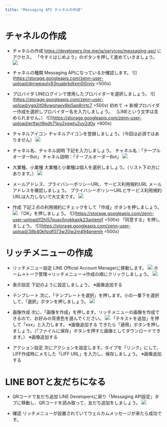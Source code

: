 ```yaml
---
title: "Messaging API チャネルの作成"
---
```


# チャネルの作成
- チャネルの作成
https://developers.line.me/ja/services/messaging-api/ にアクセス。
「今すぐはじめよう」のボタンを押して進めていきましょう。
![](https://storage.googleapis.com/zenn-user-upload/a1qsm1lazwwh93c222ykd417kps9)

- チャネルの種類
Messaging APIになっているか確認します。
![](https://storage.googleapis.com/zenn-user-upload/dnrwequtv83nuabrkdtxm0i5nriv =500x)

- プロバイダ
LINEログインで使用したプロバイダーを選択しましょう。
![](https://storage.googleapis.com/zenn-user-upload/ygq2jt08ywonwjy8ki5ap8rirtc7 =500x)
初めて → 新規プロバイダー作成を選択しプロバイダー名を入力しましょう。
（LINEという文字は含められません。）
![](https://storage.googleapis.com/zenn-user-upload/ertfact9pdh71pu2xgwtu2uv2d0y =600x)

- チャネルアイコン
チャネルアイコンを登録しましょう。（今回は必須ではありません）
![](https://storage.googleapis.com/zenn-user-upload/youjo9avqsk8jv7qioxwmbzw6pot)

- チャネル名、チャネル説明
下記を入力しましょう。
チャネル名：「テーブルオーダーBot」
チャネル説明：「テーブルオーダーBot」
![](https://storage.googleapis.com/zenn-user-upload/r0icjkwqtdbtamoyu2mjlhfiq089)

- 大業種、小業種
大業種と小業種は個人を選択しましょう。（リスト下の方にあります。）
![](https://storage.googleapis.com/zenn-user-upload/gc4u5lqitwjo9j2r342al0hjys42)

- メールアドレス、プライバシーポリシーURL、サービス利用規約URL
メールアドレスを確認しましょう。
プライバシーポリシーURLとサービス利用規約URLは入力しないで大丈夫です。
![](https://storage.googleapis.com/zenn-user-upload/99cgwnkz1s27xti6jtakdg87ijdr)

- 作成
下記２点の利用規約にチェックをして「作成」ボタンを押しましょう。
![](https://storage.googleapis.com/zenn-user-upload/lhz3bpwtb5995j1u4mlt99t5a43k)
「OK」を押しましょう。
![](https://storage.googleapis.com/zenn-user-upload/f2hi57quav5nokkasjk23anlemjf =500x)
「同意する」を押しましょう。
![](https://storage.googleapis.com/zenn-user-upload/38b40kfsidf073w30w2m494pnemh =500x)


# リッチメニューの作成
- リッチメニュー設定
LINE Official Account Managerに移動します。
![](https://storage.googleapis.com/zenn-user-upload/9kg3ra1mdhtiic9fti3zt2xxl6xd)
ホーム→トーク管理→リッチメニュー→作成の順にクリックしましょう。
![](https://storage.googleapis.com/zenn-user-upload/ibwgawlq1fyc7b701c6429d8vlzm)

- 表示設定
下記のように設定しましょう。
※画像追加する

- テンプレート
次に、「テンプレートを選択」を押します。小の一番下を選択して、「選択」ボタンを押しましょう。
![](https://storage.googleapis.com/zenn-user-upload/ln4cuzjkvw9u4pyr8vo03p6e8tbx)

- 画像作成
次に、「画像を作成」を押します。リッチメニューの画像を作成できるので、お好みの背景色を選んでください。
![](https://storage.googleapis.com/zenn-user-upload/e656pkyqwvg9z3pg5mcu3ynecp8d)
「テキストを追加」を押して「xxx」と入力します。
※画像追加する
できたら「適用」ボタンを押しましょう。（「ファイルに保存」ボタンを押すと画像としてダウンロードできます。）
※画像追加する

- アクション設定
次にアクションを設定します。タイプを「リンク」にして、LIFF作成時にメモした「LIFF URL」を入力し、保存しましょう。
※画像追加する

# LINE BOTと友だちになる
- QRコードで友だち追加
LINE Developersに戻り「Messaging API設定」タブに移動し、QRコードを読み取って、友だち追加をしましょう。
![](https://storage.googleapis.com/zenn-user-upload/zixpwvkcvi2xrjj5w0xvt4kl30z5)

- 確認
リッチメニューが設置されていてウェルカムメッセージが来たら成功です。
